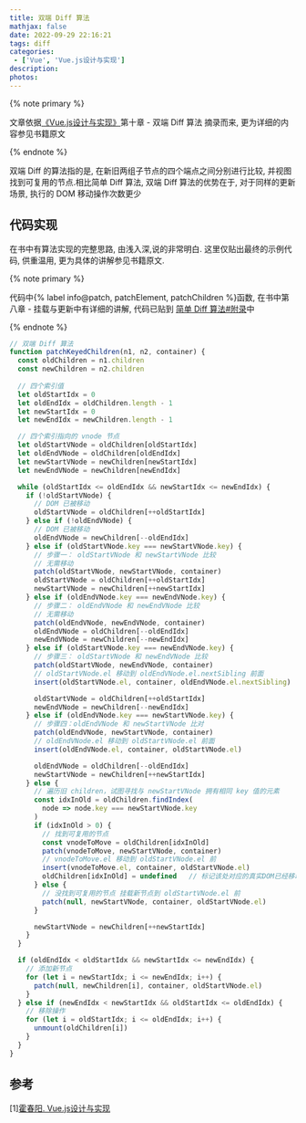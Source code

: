 ```yaml
---
title: 双端 Diff 算法
mathjax: false
date: 2022-09-29 22:16:21
tags: diff
categories:
 - ['Vue', 'Vue.js设计与实现']
description:
photos:
---
```


{% note primary %}

文章依据[《Vue.js设计与实现》](https://book.douban.com/subject/35768338/)第十章 - 双端 Diff 算法 摘录而来, 更为详细的内容参见书籍原文

{% endnote %}

<!-- more -->

双端 Diff 的算法指的是, 在新旧两组子节点的四个端点之间分别进行比较, 并视图找到可复用的节点.相比简单 Diff 算法, 双端 Diff 算法的优势在于, 对于同样的更新场景, 执行的 DOM 移动操作次数更少

## 代码实现

在书中有算法实现的完整思路, 由浅入深,说的非常明白. 这里仅贴出最终的示例代码, 供重温用, 更为具体的讲解参见书籍原文. 

{% note primary %}

代码中{% label info@patch, patchElement, patchChildren %}函数, 在书中第八章 - 挂载与更新中有详细的讲解, 代码已贴到 [简单 Diff 算法#附录](/simple-diff/#附录)中

{% endnote %}

```js
// 双端 Diff 算法
function patchKeyedChildren(n1, n2, container) {
  const oldChildren = n1.children
  const newChildren = n2.children
  
  // 四个索引值
  let oldStartIdx = 0
  let oldEndIdx = oldChildren.length - 1
  let newStartIdx = 0
  let newEndIdx = newChildren.length - 1

  // 四个索引指向的 vnode 节点
  let oldStartVNode = oldChildren[oldStartIdx]
  let oldEndVNode = oldChildren[oldEndIdx]
  let newStartVNode = newChildren[newStartIdx]
  let newEndVNode = newChildren[newEndIdx]

  while (oldStartIdx <= oldEndIdx && newStartIdx <= newEndIdx) {
    if (!oldStartVNode) {
      // DOM 已被移动
      oldStartVNode = oldChildren[++oldStartIdx]
    } else if (!oldEndVNode) {
      // DOM 已被移动
      oldEndVNode = newChildren[--oldEndIdx]
    } else if (oldStartVNode.key === newStartVNode.key) {
      // 步骤一： oldStartVNode 和 newStartVNode 比较
      // 无需移动
      patch(oldStartVNode, newStartVNode, container)
      oldStartVNode = oldChildren[++oldStartIdx]
      newStartVNode = newChildren[++newStartIdx]
    } else if (oldEndVNode.key === newEndVNode.key) {
      // 步骤二： oldEndVNode 和 newEndVNode 比较
      // 无需移动
      patch(oldEndVNode, newEndVNode, container)
      oldEndVNode = oldChildren[--oldEndIdx]
      newEndVNode = newChildren[--newEndIdx]
    } else if (oldStartVNode.key === newEndVNode.key) {
      // 步骤三： oldStartVNode 和 newEndVNode 比较
      patch(oldStartVNode, newEndVNode, container)
      // oldStartVNode.el 移动到 oldEndVNode.el.nextSibling 前面
      insert(oldStartVNode.el, container, oldEndVNode.el.nextSibling)

      oldStartVNode = oldChildren[++oldStartIdx]
      newEndVNode = newChildren[--newEndIdx]
    } else if (oldEndVNode.key === newStartVNode.key) {
      // 步骤四：oldEndVNode 和 newStartVNode 比对
      patch(oldEndVNode, newStartVNode, container)
      // oldEndVNode.el 移动到 oldStartVNode.el 前面
      insert(oldEndVNode.el, container, oldStartVNode.el)

      oldEndVNode = oldChildren[--oldEndIdx]
      newStartVNode = newChildren[++newStartIdx]
    } else {
      // 遍历旧 children，试图寻找与 newStartVNode 拥有相同 key 值的元素
      const idxInOld = oldChildren.findIndex(
        node => node.key === newStartVNode.key
      )
      if (idxInOld > 0) {
        // 找到可复用的节点
        const vnodeToMove = oldChildren[idxInOld]
        patch(vnodeToMove, newStartVNode, container)
        // vnodeToMove.el 移动到 oldStartVNode.el 前
        insert(vnodeToMove.el, container, oldStartVNode.el)
        oldChildren[idxInOld] = undefined	// 标记该处对应的真实DOM已经移动
      } else {
        // 没找到可复用的节点 挂载新节点到 oldStartVNode.el 前
        patch(null, newStartVNode, container, oldStartVNode.el)
      }

      newStartVNode = newChildren[++newStartIdx]
    }
  }

  if (oldEndIdx < oldStartIdx && newStartIdx <= newEndIdx) {
    // 添加新节点
    for (let i = newStartIdx; i <= newEndIdx; i++) {
      patch(null, newChildren[i], container, oldStartVNode.el)
    }
  } else if (newEndIdx < newStartIdx && oldStartIdx <= oldEndIdx) {
    // 移除操作
    for (let i = oldStartIdx; i <= oldEndIdx; i++) {
      unmount(oldChildren[i])
    }
  }
}
```

## 参考

[1\][霍春阳. Vue.js设计与实现](https://book.douban.com/subject/35768338/)
